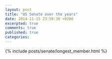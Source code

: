 ```yaml
---
layout: post
title: "US Senate over the years"
date: 2014-11-15 23:59:36 +0200
excerpted: true
comments: true
published: true
categories:
---
```


{% include posts/senate/longest_member.html %}

